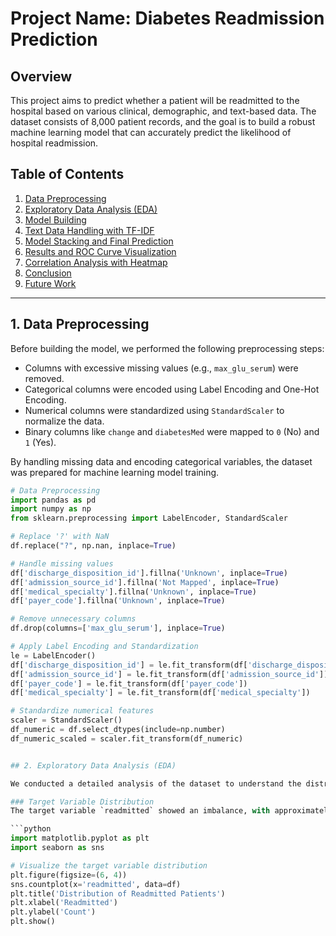 # Project Name: Diabetes Readmission Prediction

## Overview
This project aims to predict whether a patient will be readmitted to the hospital based on various clinical, demographic, and text-based data. The dataset consists of 8,000 patient records, and the goal is to build a robust machine learning model that can accurately predict the likelihood of hospital readmission.

## Table of Contents
1. [Data Preprocessing](#data-preprocessing)
2. [Exploratory Data Analysis (EDA)](#exploratory-data-analysis-eda)
3. [Model Building](#model-building)
4. [Text Data Handling with TF-IDF](#text-data-handling-with-tf-idf)
5. [Model Stacking and Final Prediction](#model-stacking-and-final-prediction)
6. [Results and ROC Curve Visualization](#results-and-roc-curve-visualization)
7. [Correlation Analysis with Heatmap](#correlation-analysis-with-heatmap)
8. [Conclusion](#conclusion)
9. [Future Work](#future-work)

---

## 1. Data Preprocessing

Before building the model, we performed the following preprocessing steps:

- Columns with excessive missing values (e.g., `max_glu_serum`) were removed.
- Categorical columns were encoded using Label Encoding and One-Hot Encoding.
- Numerical columns were standardized using `StandardScaler` to normalize the data.
- Binary columns like `change` and `diabetesMed` were mapped to `0` (No) and `1` (Yes).

By handling missing data and encoding categorical variables, the dataset was prepared for machine learning model training.

```python
# Data Preprocessing
import pandas as pd
import numpy as np
from sklearn.preprocessing import LabelEncoder, StandardScaler

# Replace '?' with NaN
df.replace("?", np.nan, inplace=True)

# Handle missing values
df['discharge_disposition_id'].fillna('Unknown', inplace=True)
df['admission_source_id'].fillna('Not Mapped', inplace=True)
df['medical_specialty'].fillna('Unknown', inplace=True)
df['payer_code'].fillna('Unknown', inplace=True)

# Remove unnecessary columns
df.drop(columns=['max_glu_serum'], inplace=True)

# Apply Label Encoding and Standardization
le = LabelEncoder()
df['discharge_disposition_id'] = le.fit_transform(df['discharge_disposition_id'])
df['admission_source_id'] = le.fit_transform(df['admission_source_id'])
df['payer_code'] = le.fit_transform(df['payer_code'])
df['medical_specialty'] = le.fit_transform(df['medical_specialty'])

# Standardize numerical features
scaler = StandardScaler()
df_numeric = df.select_dtypes(include=np.number)
df_numeric_scaled = scaler.fit_transform(df_numeric)


## 2. Exploratory Data Analysis (EDA)

We conducted a detailed analysis of the dataset to understand the distribution of the target variable and to identify correlations between numerical features. Visualizations like bar plots and heatmaps helped in this process.

### Target Variable Distribution
The target variable `readmitted` showed an imbalance, with approximately 60% of patients not being readmitted and 40% being readmitted. This imbalance informed the model selection process.

```python
import matplotlib.pyplot as plt
import seaborn as sns

# Visualize the target variable distribution
plt.figure(figsize=(6, 4))
sns.countplot(x='readmitted', data=df)
plt.title('Distribution of Readmitted Patients')
plt.xlabel('Readmitted')
plt.ylabel('Count')
plt.show()

